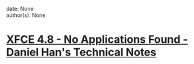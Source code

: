 
date: None  
author(s): None  

# [XFCE 4.8 - No Applications Found - Daniel Han's Technical Notes](https://sites.google.com/site/xiangyangsite/home/technical-tips/linux-unix/ubuntu/xfce-4-8---no-applications-found)



